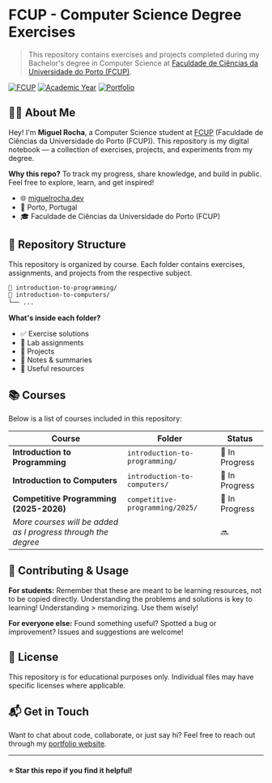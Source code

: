 # FCUP - Computer Science Degree Exercises

> This repository contains exercises and projects completed during my Bachelor's degree in Computer Science at [Faculdade de Ciências da Universidade do Porto (FCUP)](https://www.fc.up.pt/).

[![FCUP](https://img.shields.io/badge/FCUP-Computer%20Science-blue?style=for-the-badge)](https://www.fc.up.pt/)
[![Academic Year](https://img.shields.io/badge/Started-2025%2F2026-green?style=for-the-badge)](https://github.com/miguelrocha)
[![Portfolio](https://img.shields.io/badge/Portfolio-miguelrocha.dev-orange?style=for-the-badge)](https://miguelrocha.dev)

## 👨‍💻 About Me

Hey! I'm **Miguel Rocha**, a Computer Science student at [FCUP](https://www.fc.up.pt/) (Faculdade de Ciências da Universidade do Porto (FCUP)). This repository is my digital notebook — a collection of exercises, projects, and experiments from my degree.

**Why this repo?** To track my progress, share knowledge, and build in public. Feel free to explore, learn, and get inspired!

- 🌐 [miguelrocha.dev](https://miguelrocha.dev)
- 📍 Porto, Portugal
- 🎓 Faculdade de Ciências da Universidade do Porto (FCUP)

## 📂 Repository Structure

This repository is organized by course. Each folder contains exercises, assignments, and projects from the respective subject.

```txt
📁 introduction-to-programming/
📁 introduction-to-computers/
└── ...
```

**What's inside each folder?**

- ✅ Exercise solutions
- 🧪 Lab assignments
- 🚀 Projects
- 📝 Notes & summaries
- 🔗 Useful resources

## 📚 Courses

Below is a list of courses included in this repository:

| Course                                                        | Folder                          | Status         |
| ------------------------------------------------------------- | ------------------------------- | -------------- |
| **Introduction to Programming**                               | `introduction-to-programming/`  | 🔄 In Progress |
| **Introduction to Computers**                                 | `introduction-to-computers/`    | 🔄 In Progress |
| **Competitive Programming (2025-2026)**                       | `competitive-programming/2025/` | 🔄 In Progress |
| _More courses will be added as I progress through the degree_ |                                 | 🔜             |

## 🤝 Contributing & Usage

**For students:** Remember that these are meant to be learning resources, not to be copied directly. Understanding the problems and solutions is key to learning! Understanding > memorizing. Use them wisely!

**For everyone else:** Found something useful? Spotted a bug or improvement? Issues and suggestions are welcome!

## 📄 License

This repository is for educational purposes only. Individual files may have specific licenses where applicable.

## 📬 Get in Touch

Want to chat about code, collaborate, or just say hi? Feel free to reach out through my [portfolio website](https://miguelrocha.dev).

---

<p align="center" style="margin-block: 20px">

**⭐ Star this repo if you find it helpful!**

</p>
